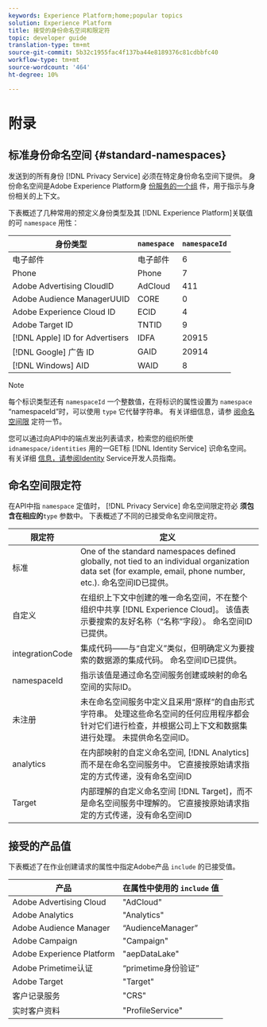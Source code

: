 ```yaml
---
keywords: Experience Platform;home;popular topics
solution: Experience Platform
title: 接受的身份命名空间和限定符
topic: developer guide
translation-type: tm+mt
source-git-commit: 5b32c1955fac4f137ba44e8189376c81cdbbfc40
workflow-type: tm+mt
source-wordcount: '464'
ht-degree: 10%

---
```



# 附录

## 标准身份命名空间 {#standard-namespaces}

发送到的所有身份 [!DNL Privacy Service] 必须在特定身份命名空间下提供。 身份命名空间是Adobe Experience Platform身 [份服务的一个组](../../identity-service/home.md) 件，用于指示与身份相关的上下文。

下表概述了几种常用的预定义身份类型及其 [!DNL Experience Platform]关联值的可 `namespace` 用性：

| 身份类型 | `namespace` | `namespaceId` |
| --- | --- | --- |
| 电子邮件 | 电子邮件 | 6 |
| Phone | Phone | 7 |
| Adobe Advertising CloudID | AdCloud | 411 |
| Adobe Audience ManagerUUID | CORE | 0 |
| Adobe Experience Cloud ID | ECID | 4 |
| Adobe Target ID | TNTID | 9 |
| [!DNL Apple] ID for Advertisers | IDFA | 20915 |
| [!DNL Google] 广告 ID | GAID | 20914 |
| [!DNL Windows] AID | WAID | 8 |

>[!NOTE]
>
>每个标识类型还有 `namespaceId` 一个整数值，在将标识的属性设置为 `namespace` “namespaceId”时，可以使用 `type` 它代替字符串。 有关详细信息，请参 [阅命名空间限](#namespace-qualifiers) 定符一节。

您可以通过向API中的端点发出列表请求，检索您的组织所使 `idnamespace/identities` 用的一GET标 [!DNL Identity Service] 识命名空间。 有关详细 [信息，请参阅Identity](../../identity-service/api/getting-started.md) Service开发人员指南。

## 命名空间限定符

在API中指 `namespace` 定值时， [!DNL Privacy Service] 命名空间限定符必 **须包含在相应的**`type` 参数中。 下表概述了不同的已接受命名空间限定符。

| 限定符 | 定义 |
| --------- | ---------- |
| 标准 | One of the standard namespaces defined globally, not tied to an individual organization data set (for example, email, phone number, etc.). 命名空间ID已提供。 |
| 自定义 | 在组织上下文中创建的唯一命名空间，不在整个组织中共享 [!DNL Experience Cloud]。 该值表示要搜索的友好名称（“名称”字段）。 命名空间ID已提供。 |
| integrationCode | 集成代码——与“自定义”类似，但明确定义为要搜索的数据源的集成代码。 命名空间ID已提供。 |
| namespaceId | 指示该值是通过命名空间服务创建或映射的命名空间的实际ID。 |
| 未注册 | 未在命名空间服务中定义且采用“原样”的自由形式字符串。 处理这些命名空间的任何应用程序都会针对它们进行检查，并根据公司上下文和数据集进行处理。 未提供命名空间ID。 |
| analytics | 在内部映射的自定义命名空间, [!DNL Analytics]而不是在命名空间服务中。 它直接按原始请求指定的方式传递，没有命名空间ID |
| Target | 内部理解的自定义命名空间 [!DNL Target]，而不是命名空间服务中理解的。 它直接按原始请求指定的方式传递，没有命名空间ID |

## 接受的产品值

下表概述了在作业创建请求的属性中指定Adobe产品 `include` 的已接受值。

| 产品 | 在属性中使用的 `include` 值 |
--- | ---
| Adobe Advertising Cloud | &quot;AdCloud&quot; |
| Adobe Analytics | &quot;Analytics&quot; |
| Adobe Audience Manager | “AudienceManager” |
| Adobe Campaign | &quot;Campaign&quot; |
| Adobe Experience Platform | &quot;aepDataLake&quot; |
| Adobe Primetime认证 | “primetime身份验证” |
| Adobe Target | &quot;Target&quot; |
| 客户记录服务 | &quot;CRS&quot; |
| 实时客户资料 | &quot;ProfileService&quot; |